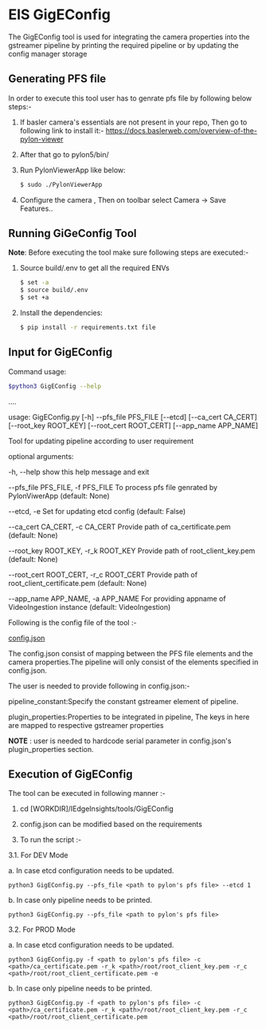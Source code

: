 # EIS  GigEConfig


The GigEConfig tool is used for integrating the camera properties into the gstreamer pipeline by printing the required pipeline or by updating the config manager storage

## Generating PFS file

In order to execute this tool user has to genrate pfs file by following below steps:-

1. If basler camera's essentials are not present in your repo, Then go to following link to install it:-
    https://docs.baslerweb.com/overview-of-the-pylon-viewer
    
2. After that go to pylon5/bin/

3. Run PylonViewerApp like below:

    ```sh
    $ sudo ./PylonViewerApp
    ```

4. Configure the camera , Then on toolbar select Camera -> Save Features..

## Running GiGeConfig Tool

**Note**:
Before executing the tool make sure following steps are executed:- 
1. Source build/.env to get all the required ENVs

    ```sh
    $ set -a
    $ source build/.env
    $ set +a
    ```
2. Install the dependencies:
    
    ```sh
    $ pip install -r requirements.txt file
    ```   

## Input for GigEConfig

Command usage:
```sh
$python3 GigEConfig --help
```
....

usage: GigEConfig.py [-h] --pfs_file PFS_FILE [--etcd] [--ca_cert CA_CERT]
                     [--root_key ROOT_KEY] [--root_cert ROOT_CERT]
                     [--app_name APP_NAME]

Tool for updating pipeline according to user requirement

optional arguments:

  -h, --help            show this help message and exit

  --pfs_file PFS_FILE, -f PFS_FILE
                        To process pfs file genrated by PylonViwerApp (default: None)

  --etcd, -e            Set for updating etcd config (default: False)

  --ca_cert CA_CERT, -c CA_CERT
                        Provide path of ca_certificate.pem (default: None)

  --root_key ROOT_KEY, -r_k ROOT_KEY
                        Provide path of root_client_key.pem (default: None)

  --root_cert ROOT_CERT, -r_c ROOT_CERT
                        Provide path of root_client_certificate.pem (default: None)

  --app_name APP_NAME, -a APP_NAME
                        For providing appname of VideoIngestion instance (default: VideoIngestion)

Following is the config file of the tool :-

[config.json](config.json)   

The config.json consist of mapping between the PFS file elements and the camera properties.The pipeline will only consist of the elements specified in config.json.

The user is needed to provide following in config.json:-

pipeline_constant:Specify the constant gstreamer element of pipeline.

plugin_properties:Properties to be integrated in pipeline, The keys in here are mapped to respective gstreamer properties

**NOTE** : user is needed to hardcode serial parameter in config.json's plugin_properties section.

## Execution of GigEConfig

The tool can be executed in following manner :-

1. cd [WORKDIR]/IEdgeInsights/tools/GigEConfig 

2. config.json can be modified based on the requirements

3. To run the script :-

3.1. For DEV Mode

 a. In case etcd configuration needs to be updated.

    python3 GigEConfig.py --pfs_file <path to pylon's pfs file> --etcd 1 

 b. In case only pipeline needs to be printed.

    python3 GigEConfig.py --pfs_file <path to pylon's pfs file>

3.2. For PROD Mode

 a. In case etcd configuration needs to be updated.

    python3 GigEConfig.py -f <path to pylon's pfs file> -c <path>/ca_certificate.pem -r_k <path>/root/root_client_key.pem -r_c <path>/root/root_client_certificate.pem -e

 b. In case only pipeline needs to be printed.

    python3 GigEConfig.py -f <path to pylon's pfs file> -c <path>/ca_certificate.pem -r_k <path>/root/root_client_key.pem -r_c <path>/root/root_client_certificate.pem 

